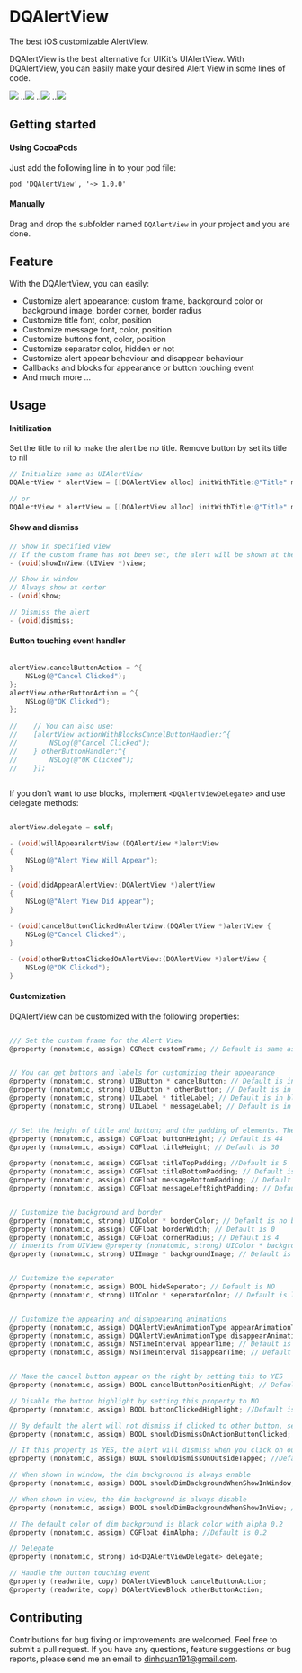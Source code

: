 DQAlertView
===========

The best iOS customizable AlertView.

DQAlertView is the best alternative for UIKit's UIAlertView.
With DQAlertView, you can easily make your desired Alert View in some lines of code.

![](https://dl.dropboxusercontent.com/u/61390634/DQAlertViewPhoto/sm1.png)      ..![](https://dl.dropboxusercontent.com/u/61390634/DQAlertViewPhoto/sm2.png)
..![](https://dl.dropboxusercontent.com/u/61390634/DQAlertViewPhoto/sm3.png)
..![](https://dl.dropboxusercontent.com/u/61390634/DQAlertViewPhoto/sm4.png)

## Getting started

#### Using CocoaPods
Just add the following line in to your pod file:
```
pod 'DQAlertView', '~> 1.0.0'
```
#### Manually
Drag and drop the subfolder named ```DQAlertView``` in your project and you are done.

## Feature

With the DQAlertView, you can easily:

- Customize alert appearance: custom frame, background color or background image, border corner, border radius
- Customize title font, color, position
- Customize message font, color, position
- Customize buttons font, color, position
- Customize separator color, hidden or not
- Customize alert appear behaviour and disappear behaviour
- Callbacks and blocks for appearance or button touching event
- And much more ...

## Usage

#### Initilization

Set the title to nil to make the alert be no title.
Remove button by set its title to nil

```objective-c
// Initialize same as UIAlertView
DQAlertView * alertView = [[DQAlertView alloc] initWithTitle:@"Title" message:@"Sample Message" delegate:self cancelButtonTitle:@"Cancel" otherButtonTitles:@"OK"];

// or
DQAlertView * alertView = [[DQAlertView alloc] initWithTitle:@"Title" message:@"Sample Message" cancelButtonTitle:@"Cancel" otherButtonTitle:@"OK"];
```

#### Show and dismiss

```objective-c
// Show in specified view
// If the custom frame has not been set, the alert will be shown at the center of the view
- (void)showInView:(UIView *)view;

// Show in window
// Always show at center
- (void)show;

// Dismiss the alert
- (void)dismiss;

```

#### Button touching event handler

```objective-c

alertView.cancelButtonAction = ^{
    NSLog(@"Cancel Clicked");
};
alertView.otherButtonAction = ^{
    NSLog(@"OK Clicked");
};
    
//    // You can also use:
//    [alertView actionWithBlocksCancelButtonHandler:^{
//        NSLog(@"Cancel Clicked");
//    } otherButtonHandler:^{
//        NSLog(@"OK Clicked");
//    }];
    
```

If you don't want to use blocks, implement ```<DQAlertViewDelegate>``` and use delegate methods:

```objective-c

alertView.delegate = self;

- (void)willAppearAlertView:(DQAlertView *)alertView
{
    NSLog(@"Alert View Will Appear");
}

- (void)didAppearAlertView:(DQAlertView *)alertView
{
    NSLog(@"Alert View Did Appear");
}

- (void)cancelButtonClickedOnAlertView:(DQAlertView *)alertView {
    NSLog(@"Cancel Clicked");
}

- (void)otherButtonClickedOnAlertView:(DQAlertView *)alertView {
    NSLog(@"OK Clicked");
}

```
#### Customization

DQAlertView can be customized with the following properties:

```objective-c

/// Set the custom frame for the Alert View
@property (nonatomic, assign) CGRect customFrame; // Default is same as UIAlertView


// You can get buttons and labels for customizing their appearance
@property (nonatomic, strong) UIButton * cancelButton; // Default is in blue color and system font 16
@property (nonatomic, strong) UIButton * otherButton; // Default is in blue color and system font 16
@property (nonatomic, strong) UILabel * titleLabel; // Default is in black color and system bold font 16
@property (nonatomic, strong) UILabel * messageLabel; // Default is in gray color and system font 14


// Set the height of title and button; and the padding of elements. The message label height is calculated based on its text and font.
@property (nonatomic, assign) CGFloat buttonHeight; // Default is 44
@property (nonatomic, assign) CGFloat titleHeight; // Default is 30

@property (nonatomic, assign) CGFloat titleTopPadding; //Default is 5
@property (nonatomic, assign) CGFloat titleBottomPadding; // Default is 0
@property (nonatomic, assign) CGFloat messageBottomPadding; // Default is 10
@property (nonatomic, assign) CGFloat messageLeftRightPadding; // Default is 10


// Customize the background and border
@property (nonatomic, strong) UIColor * borderColor; // Default is no border
@property (nonatomic, assign) CGFloat borderWidth; // Default is 0
@property (nonatomic, assign) CGFloat cornerRadius; // Default is 4
// inherits from UIView @property (nonatomic, strong) UIColor * backgroundColor; // Default is white color with alpha 1
@property (nonatomic, strong) UIImage * backgroundImage; // Default is nil


// Customize the seperator
@property (nonatomic, assign) BOOL hideSeperator; // Default is NO
@property (nonatomic, strong) UIColor * seperatorColor; // Default is light gray color


// Customize the appearing and disappearing animations
@property (nonatomic, assign) DQAlertViewAnimationType appearAnimationType;
@property (nonatomic, assign) DQAlertViewAnimationType disappearAnimationType;
@property (nonatomic, assign) NSTimeInterval appearTime; // Default is 0.5
@property (nonatomic, assign) NSTimeInterval disappearTime; // Default is 0.3


// Make the cancel button appear on the right by setting this to YES
@property (nonatomic, assign) BOOL cancelButtonPositionRight; // Default is NO

// Disable the button highlight by setting this property to NO
@property (nonatomic, assign) BOOL buttonClickedHighlight; //Default is YES

// By default the alert will not dismiss if clicked to other button, set this property to YES to change the behaviour
@property (nonatomic, assign) BOOL shouldDismissOnActionButtonClicked; //Default is NO

// If this property is YES, the alert will dismiss when you click on outside (only when dim background is enable)
@property (nonatomic, assign) BOOL shouldDismissOnOutsideTapped; //Default is NO

// When shown in window, the dim background is always enable
@property (nonatomic, assign) BOOL shouldDimBackgroundWhenShowInWindow; //Default is YES

// When shown in view, the dim background is always disable
@property (nonatomic, assign) BOOL shouldDimBackgroundWhenShowInView; //Default is NO

// The default color of dim background is black color with alpha 0.2
@property (nonatomic, assign) CGFloat dimAlpha; //Default is 0.2

// Delegate
@property (nonatomic, strong) id<DQAlertViewDelegate> delegate;

// Handle the button touching event
@property (readwrite, copy) DQAlertViewBlock cancelButtonAction;
@property (readwrite, copy) DQAlertViewBlock otherButtonAction;

```

## Contributing
Contributions for bug fixing or improvements are welcomed. Feel free to submit a pull request.
If you have any questions, feature suggestions or bug reports, please send me an email to dinhquan191@gmail.com.


